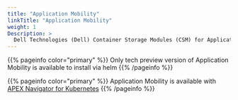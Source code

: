 ```yaml
---
title: "Application Mobility"
linkTitle: "Application Mobility"
weight: 1
Description: >
  Dell Technologies (Dell) Container Storage Modules (CSM) for Application mobility Helm deployment
---
```

{{% pageinfo color="primary" %}}
Only tech preview version of Application Mobility is available to install via helm
{{% /pageinfo %}}

{{% pageinfo color="primary" %}}
Application Mobility is available with [APEX Navigator for Kubernetes](https://www.dell.com/en-ca/dt/apex/storage/public-cloud/navigator.htm#kubernetes)
{{% /pageinfo %}}
